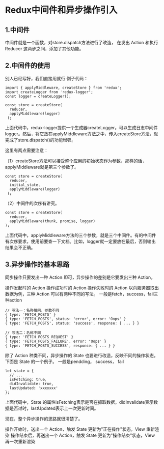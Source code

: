 # Redux中间件和异步操作引入

## 1.中间件
中间件就是一个函数，对store.dispatch方法进行了改造，
在发出 Action 和执行 Reducer 这两步之间，添加了其他功能。


## 2.中间件的使用
别人已经写好，我们直接用就行
例子代码：

    import { applyMiddleware, createStore } from 'redux';
    import createLogger from 'redux-logger';
    const logger = createLogger();

    const store = createStore(
      reducer,
      applyMiddleware(logger)
     );
上面代码中，redux-logger提供一个生成器createLogger，可以生成日志中间件logger。然后，将它放在applyMiddleware方法之中，传入createStore方法，就完成了store.dispatch()的功能增强。

这里有两点需要注意：

（1）createStore方法可以接受整个应用的初始状态作为参数，那样的话，applyMiddleware就是第三个参数了。


    const store = createStore(
      reducer,
      initial_state,
      applyMiddleware(logger)
     );

（2）中间件的次序有讲究。


    const store = createStore(
      reducer,
      applyMiddleware(thunk, promise, logger)
    );

上面代码中，applyMiddleware方法的三个参数，就是三个中间件。有的中间件有次序要求，使用前要查一下文档。比如，logger就一定要放在最后，否则输出结果会不正确。

## 3.异步操作的基本思路
同步操作只要发出一种 Action 即可，异步操作的差别是它要发出三种 Action。

操作发起时的 Action
操作成功时的 Action
操作失败时的 Action
以向服务器取出数据为例，三种 Action 可以有两种不同的写法。
一般是fetch，success，fail三种action

    // 写法一：名称相同，参数不同
    { type: 'FETCH_POSTS' }
    { type: 'FETCH_POSTS', status: 'error', error: 'Oops' }
    { type: 'FETCH_POSTS', status: 'success', response: { ... } }

    // 写法二：名称不同
    { type: 'FETCH_POSTS_REQUEST' }
    { type: 'FETCH_POSTS_FAILURE', error: 'Oops' }
    { type: 'FETCH_POSTS_SUCCESS', response: { ... } }

除了 Action 种类不同，异步操作的 State 也要进行改造，反映不同的操作状态。下面是 State 的一个例子。
一般是pendding， success， fail

    let state = {
      // ... 
      isFetching: true,
      didInvalidate: true,
      lastUpdated: 'xxxxxxx'
    };
上面代码中，State 的属性isFetching表示是否在抓取数据。didInvalidate表示数据是否过时，lastUpdated表示上一次更新时间。

现在，整个异步操作的思路就很清楚了。

操作开始时，送出一个 Action，触发 State 更新为"正在操作"状态，View 重新渲染
操作结束后，再送出一个 Action，触发 State 更新为"操作结束"状态，View 再一次重新渲染
